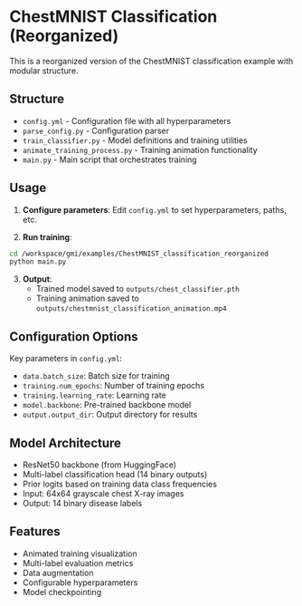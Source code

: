 # ChestMNIST Classification (Reorganized)

This is a reorganized version of the ChestMNIST classification example with modular structure.

## Structure

- `config.yml` - Configuration file with all hyperparameters
- `parse_config.py` - Configuration parser
- `train_classifier.py` - Model definitions and training utilities
- `animate_training_process.py` - Training animation functionality
- `main.py` - Main script that orchestrates training

## Usage

1. **Configure parameters**: Edit `config.yml` to set hyperparameters, paths, etc.

2. **Run training**:
```bash
cd /workspace/gmi/examples/ChestMNIST_classification_reorganized
python main.py
```

3. **Output**: 
   - Trained model saved to `outputs/chest_classifier.pth`
   - Training animation saved to `outputs/chestmnist_classification_animation.mp4`

## Configuration Options

Key parameters in `config.yml`:

- `data.batch_size`: Batch size for training
- `training.num_epochs`: Number of training epochs
- `training.learning_rate`: Learning rate
- `model.backbone`: Pre-trained backbone model
- `output.output_dir`: Output directory for results

## Model Architecture

- ResNet50 backbone (from HuggingFace)  
- Multi-label classification head (14 binary outputs)
- Prior logits based on training data class frequencies
- Input: 64x64 grayscale chest X-ray images
- Output: 14 binary disease labels

## Features

- Animated training visualization
- Multi-label evaluation metrics
- Data augmentation
- Configurable hyperparameters
- Model checkpointing
